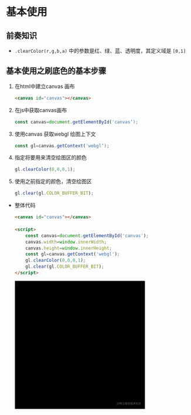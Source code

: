 # 基本使用

## 前奏知识

+ `.clearColor(r,g,b,a)` 中的参数是红、绿、蓝、透明度，其定义域是 `[0,1]`

## 基本使用之刷底色的基本步骤

1. 在html中建立canvas 画布

    ```html
    <canvas id="canvas"></canvas>
    ```

2. 在js中获取canvas画布

    ```js
    const canvas=document.getElementById('canvas’);
    ```

3. 使用canvas 获取webgl 绘图上下文

    ```js
    const gl=canvas.getContext('webgl’);
    ```

4. 指定将要用来清空绘图区的颜色

    ```js
    gl.clearColor(0,0,0,1);
    ```

5. 使用之前指定的颜色，清空绘图区

    ```js
    gl.clear(gl.COLOR_BUFFER_BIT);
    ```

+ 整体代码

  ```html
  <canvas id="canvas"></canvas>

  <script>
      const canvas=document.getElementById('canvas');
      canvas.width=window.innerWidth;
      canvas.height=window.innerHeight;
      const gl=canvas.getContext('webgl');
      gl.clearColor(0,0,0,1);
      gl.clear(gl.COLOR_BUFFER_BIT);
  </script>
  ```

  ![效果](images/刷底色.png)
